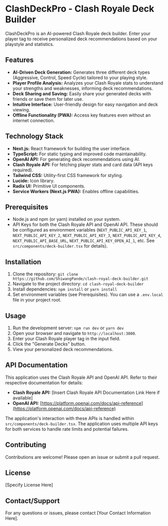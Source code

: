 # ClashDeckPro - Clash Royale Deck Builder

ClashDeckPro is an AI-powered Clash Royale deck builder.  Enter your player tag to receive personalized deck recommendations based on your playstyle and statistics.

## Features

* **AI-Driven Deck Generation:**  Generates three different deck types (Aggressive, Control, Speed Cycle) tailored to your playing style.
* **Player Profile Analysis:** Analyzes your Clash Royale stats to understand your strengths and weaknesses, informing deck recommendations.
* **Deck Sharing and Saving:** Easily share your generated decks with friends or save them for later use.
* **Intuitive Interface:** User-friendly design for easy navigation and deck viewing.
* **Offline Functionality (PWA):**  Access key features even without an internet connection.

## Technology Stack

* **Next.js:** React framework for building the user interface.
* **TypeScript:**  For static typing and improved code maintainability.
* **OpenAI API:**  For generating deck recommendations using AI.
* **Clash Royale API:** For fetching player stats and card data (API keys required).
* **Tailwind CSS:**  Utility-first CSS framework for styling.
* **Lucide:**  Icon library.
* **Radix UI:**  Primitive UI components.
* **Service Workers (Next.js PWA):** Enables offline capabilities.

## Prerequisites

* Node.js and npm (or yarn) installed on your system.
* API Keys for both the Clash Royale API and OpenAI API.  These should be configured as environment variables (`NEXT_PUBLIC_API_KEY_1`, `NEXT_PUBLIC_API_KEY_2`, `NEXT_PUBLIC_API_KEY_3`, `NEXT_PUBLIC_API_KEY_4`, `NEXT_PUBLIC_API_BASE_URL`, `NEXT_PUBLIC_API_KEY_OPEN_AI_1`, etc.  See `src/components/deck-builder.tsx` for details).

## Installation

1. Clone the repository:  `git clone https://github.com/ShiwangPande/clash-royal-deck-builder.git`
2. Navigate to the project directory: `cd clash-royal-deck-builder`
3. Install dependencies: `npm install` or `yarn install`
4. Set environment variables (see Prerequisites).  You can use a `.env.local` file in your project root.

## Usage

1. Run the development server: `npm run dev` or `yarn dev`
2. Open your browser and navigate to `http://localhost:3000`.
3. Enter your Clash Royale player tag in the input field.
4. Click the "Generate Decks" button.
5. View your personalized deck recommendations.


## API Documentation

This application uses the Clash Royale API and OpenAI API.  Refer to their respective documentation for details:

* **Clash Royale API:** [Insert Clash Royale API Documentation Link Here if available]
* **OpenAI API:** [https://platform.openai.com/docs/api-reference](https://platform.openai.com/docs/api-reference)

The application's interaction with these APIs is handled within `src/components/deck-builder.tsx`.  The application uses multiple API keys for both services to handle rate limits and potential failures.

## Contributing

Contributions are welcome! Please open an issue or submit a pull request.

## License

[Specify License Here]


## Contact/Support

For any questions or issues, please contact [Your Contact Information Here].
